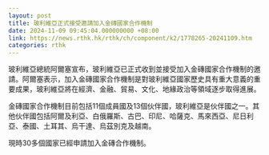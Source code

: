 ```yaml
---
layout: post
title: 玻利維亞正式接受邀請加入金磚國家合作機制
date: 2024-11-09 09:45:04.000000000 +08:00
link: https://news.rthk.hk/rthk/ch/component/k2/1778265-20241109.htm
categories: rthk
---
```


玻利維亞總統阿爾塞宣布，玻利維亞已正式收到並接受加入金磚國家合作機制的邀請。阿爾塞表示，加入金磚國家合作機制是對玻利維亞國家歷史具有重大意義的重要成果，玻利維亞將在經濟、金融、貿易、文化、地緣政治等領域逐步取得進展。

金磚國家合作機制目前包括11個成員國及13個伙伴國，玻利維亞是伙伴國之一。其他伙伴國包括阿爾及利亞、白俄羅斯、古巴、印尼、哈薩克、馬來西亞、尼日利亞、泰國、土耳其、烏干達、烏茲別克及越南。

現時30多個國家已經申請加入金磚合作機制。
